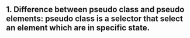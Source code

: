 ## 1. Difference between pseudo class and pseudo elements: pseudo class is a selector that select an element which are in specific state.

